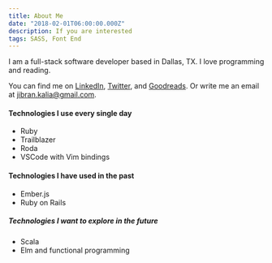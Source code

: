 ```yaml
---
title: About Me 
date: "2018-02-01T06:00:00.000Z"
description: If you are interested
tags: SASS, Font End
---
```


I am a full-stack software developer based in Dallas, TX. I love programming and reading.

You can find me on [LinkedIn](https://www.linkedin.com/in/jibran-kalia/), [Twitter](https://twitter.com/jibrankalia), and [Goodreads](https://www.goodreads.com/jibrankalia). Or write me an email at jibran.kalia@gmail.com.


#### Technologies I use every single day

- Ruby
- Trailblazer
- Roda
- VSCode with Vim bindings

#### Technologies I have used in the past
- Ember.js
- Ruby on Rails

##### Technologies I want to explore in the future

- Scala
- Elm and functional programming